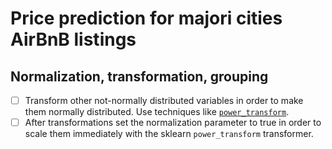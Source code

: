 # Price prediction for majori cities AirBnB listings

## Normalization, transformation, grouping

- [ ] Transform other not-normally distributed variables in order to make them normally distributed. Use techniques like [`power_transform`](https://scikit-learn.org/stable/modules/generated/sklearn.preprocessing.power_transform.html).
- [ ] After transformations set the normalization parameter to true in order to scale them immediately with the sklearn `power_transform` transformer.

